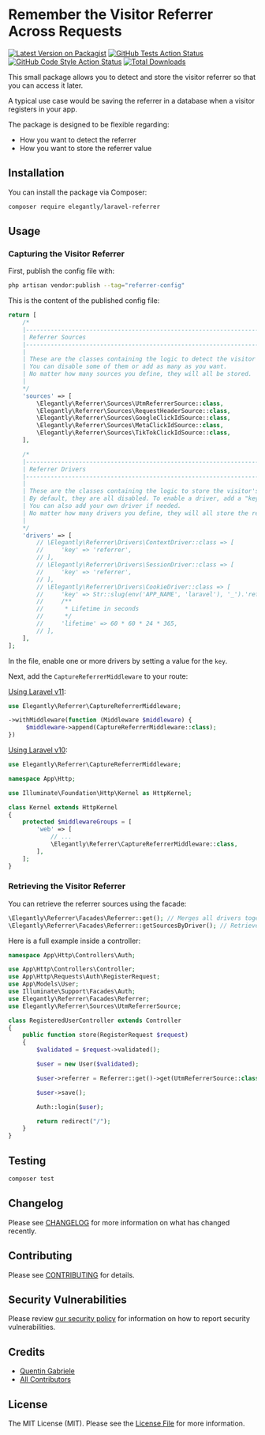 # Remember the Visitor Referrer Across Requests

[![Latest Version on Packagist](https://img.shields.io/packagist/v/elegantly/laravel-referrer.svg?style=flat-square)](https://packagist.org/packages/elegantly/laravel-referrer)
[![GitHub Tests Action Status](https://img.shields.io/github/actions/workflow/status/elegantengineeringtech/laravel-referrer/run-tests.yml?branch=main&label=tests&style=flat-square)](https://github.com/elegantengineeringtech/laravel-referrer/actions?query=workflow%3Arun-tests+branch%3Amain)
[![GitHub Code Style Action Status](https://img.shields.io/github/actions/workflow/status/elegantengineeringtech/laravel-referrer/fix-php-code-style-issues.yml?branch=main&label=code%20style&style=flat-square)](https://github.com/elegantengineeringtech/laravel-referrer/actions?query=workflow%3A"Fix+PHP+code+style+issues"+branch%3Amain)
[![Total Downloads](https://img.shields.io/packagist/dt/elegantly/laravel-referrer.svg?style=flat-square)](https://packagist.org/packages/elegantly/laravel-referrer)

This small package allows you to detect and store the visitor referrer so that you can access it later.

A typical use case would be saving the referrer in a database when a visitor registers in your app.

The package is designed to be flexible regarding:

-   How you want to detect the referrer
-   How you want to store the referrer value

## Installation

You can install the package via Composer:

```bash
composer require elegantly/laravel-referrer
```

## Usage

### Capturing the Visitor Referrer

First, publish the config file with:

```bash
php artisan vendor:publish --tag="referrer-config"
```

This is the content of the published config file:

```php
return [
    /*
    |--------------------------------------------------------------------------
    | Referrer Sources
    |--------------------------------------------------------------------------
    |
    | These are the classes containing the logic to detect the visitor's referrer.
    | You can disable some of them or add as many as you want.
    | No matter how many sources you define, they will all be stored.
    |
    */
    'sources' => [
        \Elegantly\Referrer\Sources\UtmReferrerSource::class,
        \Elegantly\Referrer\Sources\RequestHeaderSource::class,
        \Elegantly\Referrer\Sources\GoogleClickIdSource::class,
        \Elegantly\Referrer\Sources\MetaClickIdSource::class,
        \Elegantly\Referrer\Sources\TikTokClickIdSource::class,
    ],

    /*
    |--------------------------------------------------------------------------
    | Referrer Drivers
    |--------------------------------------------------------------------------
    |
    | These are the classes containing the logic to store the visitor's referrer.
    | By default, they are all disabled. To enable a driver, add a "key" value.
    | You can also add your own driver if needed.
    | No matter how many drivers you define, they will all store the referrer sources.
    |
    */
    'drivers' => [
        // \Elegantly\Referrer\Drivers\ContextDriver::class => [
        //     'key' => 'referrer',
        // ],
        // \Elegantly\Referrer\Drivers\SessionDriver::class => [
        //     'key' => 'referrer',
        // ],
        // \Elegantly\Referrer\Drivers\CookieDriver::class => [
        //     'key' => Str::slug(env('APP_NAME', 'laravel'), '_').'referrer',
        //     /**
        //      * Lifetime in seconds
        //      */
        //     'lifetime' => 60 * 60 * 24 * 365,
        // ],
    ],
];
```

In the file, enable one or more drivers by setting a value for the `key`.

Next, add the `CaptureReferrerMiddleware` to your route:

[Using Laravel v11](https://laravel.com/docs/11.x/middleware#registering-middleware):

```php
use Elegantly\Referrer\CaptureReferrerMiddleware;

->withMiddleware(function (Middleware $middleware) {
     $middleware->append(CaptureReferrerMiddleware::class);
})
```

[Using Laravel v10](https://laravel.com/docs/10.x/middleware#global-middleware):

```php
use Elegantly\Referrer\CaptureReferrerMiddleware;

namespace App\Http;

use Illuminate\Foundation\Http\Kernel as HttpKernel;

class Kernel extends HttpKernel
{
    protected $middlewareGroups = [
        'web' => [
            // ...
            \Elegantly\Referrer\CaptureReferrerMiddleware::class,
        ],
    ];
}
```

### Retrieving the Visitor Referrer

You can retrieve the referrer sources using the facade:

```php
\Elegantly\Referrer\Facades\Referrer::get(); // Merges all drivers together, with the first one having priority over the next ones
\Elegantly\Referrer\Facades\Referrer::getSourcesByDriver(); // Retrieves all driver values
```

Here is a full example inside a controller:

```php
namespace App\Http\Controllers\Auth;

use App\Http\Controllers\Controller;
use App\Http\Requests\Auth\RegisterRequest;
use App\Models\User;
use Illuminate\Support\Facades\Auth;
use Elegantly\Referrer\Facades\Referrer;
use Elegantly\Referrer\Sources\UtmReferrerSource;

class RegisteredUserController extends Controller
{
    public function store(RegisterRequest $request)
    {
        $validated = $request->validated();

        $user = new User($validated);

        $user->referrer = Referrer::get()->get(UtmReferrerSource::class)->utm_source;

        $user->save();

        Auth::login($user);

        return redirect("/");
    }
}
```

## Testing

```bash
composer test
```

## Changelog

Please see [CHANGELOG](CHANGELOG.md) for more information on what has changed recently.

## Contributing

Please see [CONTRIBUTING](CONTRIBUTING.md) for details.

## Security Vulnerabilities

Please review [our security policy](../../security/policy) for information on how to report security vulnerabilities.

## Credits

-   [Quentin Gabriele](https://github.com/QuentinGab)
-   [All Contributors](../../contributors)

## License

The MIT License (MIT). Please see the [License File](LICENSE.md) for more information.

